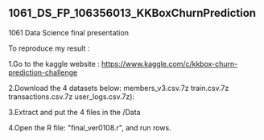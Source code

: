 ## 1061_DS_FP_106356013_KKBoxChurnPrediction
1061 Data Science final presentation 

To reproduce my result :

1.Go to the kaggle website :
https://www.kaggle.com/c/kkbox-churn-prediction-challenge

2.Download the 4 datasets below:
members_v3.csv.7z 
train.csv.7z 
transactions.csv.7z 
user_logs.csv.7z): 

3.Extract and put the 4 files in the <working directory>/Data
  
4.Open the R file: "final_ver0108.r", and run rows.

